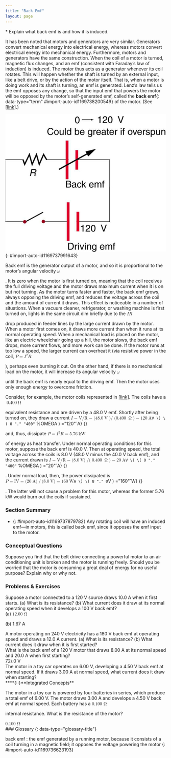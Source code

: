 ```yaml
---
title: "Back Emf"
layout: page
---
```



<div data-type="abstract" markdown="1">
* Explain what back emf is and how it is induced.

</div>

It has been noted that motors and generators are very similar. Generators convert mechanical energy into electrical energy, whereas motors convert electrical energy into mechanical energy. Furthermore, motors and generators have the same construction. When the coil of a motor is turned, magnetic flux changes, and an emf (consistent with Faraday’s law of induction) is induced. The motor thus acts as a generator whenever its coil rotates. This will happen whether the shaft is turned by an external input, like a belt drive, or by the action of the motor itself. That is, when a motor is doing work and its shaft is turning, an emf is generated. Lenz’s law tells us the emf opposes any change, so that the input emf that powers the motor will be opposed by the motor’s self-generated emf, called the **back emf**{: data-type="term" #import-auto-id1169738200549} of the motor. (See [\[link\]](#import-auto-id1169737991643).)

 ![Figure shows an electric circuit. The circuit has a cell represented as driving e m f of voltage one hundred and twenty volt is connected in series with a variable e m f source with a range of voltage from zero to one hundred twenty volts and a resistance R. The other end of resistance R is connected to an open switch. The switch is connected back to the Driving e m f cell.](../resources/Figure_24_06_01.jpg "The coil of a DC motor is represented as a resistor in this schematic. The back emf is represented as a variable emf that opposes the one driving the motor. Back emf is zero when the motor is not turning, and it increases proportionally to the motor&#x2019;s angular velocity."){: #import-auto-id1169737991643}

Back emf is the generator output of a motor, and so it is proportional to the motor’s angular velocity <math xmlns="http://www.w3.org/1998/Math/MathML"><semantics><mrow><mrow><mi>ω</mi></mrow><mrow /></mrow><annotation encoding="StarMath 5.0"> size 12{ω} {}</annotation></semantics></math>

. It is zero when the motor is first turned on, meaning that the coil receives the full driving voltage and the motor draws maximum current when it is on but not turning. As the motor turns faster and faster, the back emf grows, always opposing the driving emf, and reduces the voltage across the coil and the amount of current it draws. This effect is noticeable in a number of situations. When a vacuum cleaner, refrigerator, or washing machine is first turned on, lights in the same circuit dim briefly due to the <math xmlns="http://www.w3.org/1998/Math/MathML"> <semantics> <mrow> <mi>I</mi> <mi>R</mi> </mrow> </semantics> </math>

 drop produced in feeder lines by the large current drawn by the motor. When a motor first comes on, it draws more current than when it runs at its normal operating speed. When a mechanical load is placed on the motor, like an electric wheelchair going up a hill, the motor slows, the back emf drops, more current flows, and more work can be done. If the motor runs at too low a speed, the larger current can overheat it (via resistive power in the coil, <math xmlns="http://www.w3.org/1998/Math/MathML"><semantics><mrow><mrow><mrow><mrow><mi>P</mi><mo stretchy="false">=</mo><msup><mi>I</mi><mrow><mn>2</mn></mrow></msup></mrow><mi>R</mi></mrow></mrow><mrow /></mrow><annotation encoding="StarMath 5.0"> size 12{P = I rSup { size 8{2} } R} {}</annotation></semantics></math>

), perhaps even burning it out. On the other hand, if there is no mechanical load on the motor, it will increase its angular velocity <math xmlns="http://www.w3.org/1998/Math/MathML"><semantics><mrow><mrow><mi>ω</mi></mrow><mrow /></mrow><annotation encoding="StarMath 5.0"> size 12{ω} {}</annotation></semantics></math>

 until the back emf is nearly equal to the driving emf. Then the motor uses only enough energy to overcome friction.

Consider, for example, the motor coils represented in [\[link\]](#import-auto-id1169737991643). The coils have a <math xmlns="http://www.w3.org/1998/Math/MathML"><semantics><mrow><mrow><mtext>0.400</mtext><mspace width="0.25em" /><mo stretchy="false">Ω</mo></mrow><mrow /></mrow><annotation encoding="StarMath 5.0"> size 12{ %OMEGA } {}</annotation></semantics></math>

 equivalent resistance and are driven by a 48.0 V emf. Shortly after being turned on, they draw a current <math xmlns="http://www.w3.org/1998/Math/MathML"><semantics><mrow><mrow><mrow><mrow><mrow><mi>I</mi><mo stretchy="false">=</mo><mstyle fontstyle="italic"><mrow><mtext>V/R</mtext></mrow></mstyle></mrow><mo stretchy="false">=</mo><mo stretchy="false">(</mo></mrow><mtext>48</mtext><mtext>.</mtext><mn>0</mn><mi /><mspace width="0.25em" /><mtext>V</mtext><mo stretchy="false">)/</mo><mo stretchy="false">(</mo><mn>0</mn><mtext>.</mtext><mtext>400</mtext><mi /><mspace width="0.25em" /><mo stretchy="false">Ω</mo><mrow><mo stretchy="false">)</mo><mo stretchy="false">=</mo><mtext>120</mtext></mrow><mi /><mspace width="0.25em" /><mtext>A</mtext></mrow></mrow><mrow /></mrow><annotation encoding="StarMath 5.0"> size 12{I = ital "V/R"= \( "48" "." 0`V \) \( 0 "." "400"` %OMEGA \) ="120"`A} {}</annotation></semantics></math>

 and, thus, dissipate <math xmlns="http://www.w3.org/1998/Math/MathML"><semantics><mrow><mrow><mrow><mrow><mi>P</mi><mo stretchy="false">=</mo><msup><mi>I</mi><mrow><mn>2</mn></mrow></msup></mrow><mrow><mi>R</mi><mo stretchy="false">=</mo><mn>5</mn></mrow><mtext>.</mtext><mtext>76</mtext><mi /><mspace width="0.25em" /><mtext>kW</mtext></mrow></mrow><mrow /></mrow><annotation encoding="StarMath 5.0"> size 12{P = I rSup { size 8{2} } R=5 "." "76"`"kW"} {}</annotation></semantics></math>

 of energy as heat transfer. Under normal operating conditions for this motor, suppose the back emf is 40.0 V. Then at operating speed, the total voltage across the coils is 8.0 V (48.0 V minus the 40.0 V back emf), and the current drawn is <math xmlns="http://www.w3.org/1998/Math/MathML"><semantics><mrow><mrow><mrow><mrow><mrow><mi>I</mi><mo stretchy="false">=</mo><mstyle fontstyle="italic"><mrow><mtext>V/R</mtext></mrow></mstyle></mrow><mo stretchy="false">=</mo><mo stretchy="false">(</mo></mrow><mn>8</mn><mtext>.</mtext><mn>0</mn><mi /><mspace width="0.25em" /><mtext>V</mtext><mo stretchy="false">)</mo><mo stretchy="false">/(</mo><mn>0</mn><mtext>.</mtext><mtext>400</mtext><mi /><mspace width="0.25em" /><mo stretchy="false">Ω</mo><mrow><mo stretchy="false">)</mo><mo stretchy="false">=</mo><mtext>20</mtext></mrow><mi /><mspace width="0.25em" /><mtext>A</mtext></mrow></mrow><mrow /></mrow><annotation encoding="StarMath 5.0"> size 12{I = ital "V/R"= \( 8 "." 0`V \) \( 0 "." "400"` %OMEGA \) ="20"`A} {}</annotation></semantics></math>

. Under normal load, then, the power dissipated is <math xmlns="http://www.w3.org/1998/Math/MathML"><semantics><mrow><mrow><mrow><mrow><mrow><mi>P</mi><mo stretchy="false">=</mo><mstyle fontstyle="italic"><mrow><mtext>IV</mtext></mrow></mstyle></mrow><mo stretchy="false">=</mo><mo stretchy="false">(</mo></mrow><mtext>20</mtext><mi /><mspace width="0.25em" /><mtext>A</mtext><mo stretchy="false">)</mo><mo stretchy="false">/</mo><mo stretchy="false">(</mo><mn>8</mn><mtext>.</mtext><mn>0</mn><mi /><mspace width="0.25em" /><mtext>V</mtext><mrow><mo stretchy="false">)</mo><mo stretchy="false">=</mo><mtext>160</mtext></mrow><mi /><mspace width="0.25em" /><mtext>W</mtext></mrow></mrow><mrow /></mrow><annotation encoding="StarMath 5.0"> size 12{P = ital "IV"= \( "20"`A \) \( 8 "." 0`V \) ="160"`W} {}</annotation></semantics></math>

. The latter will not cause a problem for this motor, whereas the former 5.76 kW would burn out the coils if sustained.

### Section Summary

* {: #import-auto-id1169737879782} Any rotating coil will have an induced emf—in motors, this is called back emf, since it opposes the emf input to the motor.

### Conceptual Questions

<div data-type="exercise" data-element-type="conceptual-questions">
<div data-type="problem" markdown="1">
Suppose you find that the belt drive connecting a powerful motor to an air conditioning unit is broken and the motor is running freely. Should you be worried that the motor is consuming a great deal of energy for no useful purpose? Explain why or why not.

</div>
</div>

### Problems &amp; Exercises

<div data-type="exercise" data-element-type="problems-exercises">
<div data-type="problem" markdown="1">
Suppose a motor connected to a 120 V source draws 10.0 A when it first starts. (a) What is its resistance? (b) What current does it draw at its normal operating speed when it develops a 100 V back emf?

</div>
<div data-type="solution" markdown="1">
(a) <math xmlns="http://www.w3.org/1998/Math/MathML"><semantics><mrow><mn>12.00 Ω</mn></mrow></semantics></math>

(b) 1.67 A

</div>
</div>

<div data-type="exercise" data-element-type="problems-exercises">
<div data-type="problem" markdown="1">
A motor operating on 240 V electricity has a 180 V back emf at operating speed and draws a 12.0 A current. (a) What is its resistance? (b) What current does it draw when it is first started?

</div>
</div>

<div data-type="exercise" data-element-type="problems-exercises">
<div data-type="problem" markdown="1">
What is the back emf of a 120 V motor that draws 8.00 A at its normal speed and 20.0 A when first starting?

</div>
<div data-type="solution" markdown="1">
72\.0 V

</div>
</div>

<div data-type="exercise" data-element-type="problems-exercises">
<div data-type="problem" markdown="1">
The motor in a toy car operates on 6.00 V, developing a 4.50 V back emf at normal speed. If it draws 3.00 A at normal speed, what current does it draw when starting?

</div>
</div>

<div data-type="exercise" data-element-type="problems-exercises">
<div data-type="problem" markdown="1">
****{::}**Integrated Concepts**

The motor in a toy car is powered by four batteries in series, which produce a total emf of 6.00 V. The motor draws 3.00 A and develops a 4.50 V back emf at normal speed. Each battery has a <math xmlns="http://www.w3.org/1998/Math/MathML"> <semantics> <mtext>0.100 Ω</mtext> </semantics> </math>

 internal resistance. What is the resistance of the motor?

</div>
<div data-type="solution" markdown="1">
<math xmlns="http://www.w3.org/1998/Math/MathML"> <semantics> <mtext>0.100 Ω</mtext> </semantics> </math>

</div>
</div>

<div data-type="glossary" markdown="1">
### Glossary
{: data-type="glossary-title"}

back emf
: the emf generated by a running motor, because it consists of a coil turning in a magnetic field; it opposes the voltage powering the motor
{: #import-auto-id1169736623193}

</div>

